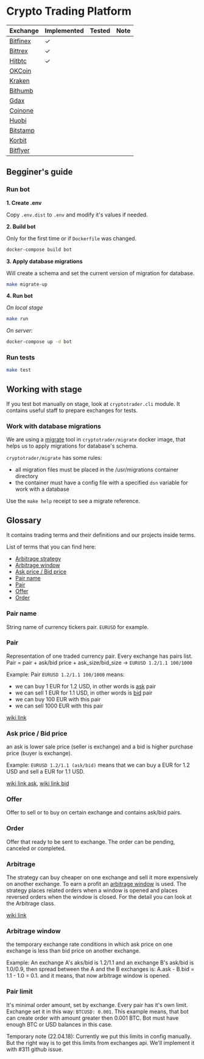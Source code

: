 # Crypto Trading Platform

| Exchange                                                           | Implemented | Tested | Note |
|--------------------------------------------------------------------|-------------|--------|------|
| <a href="https://www.bitfinex.com" target="_blank">Bitfinex</a>    | ✓           |        |      |
| <a href="https://bittrex.com" target="_blank">Bittrex</a>          | ✓           |        |      |
| <a href="https://hitbtc.com" target="_blank">Hitbtc</a>            | ✓           |        |      |
| <a href="https://www.okcoin.com" target="_blank">OKCoin</a>        |             |        |      |
| <a href="https://www.kraken.com" target="_blank">Kraken</a>        |             |        |      |
| <a href="https://www.bithumb.com" target="_blank">Bithumb</a>      |             |        |      |
| <a href="https://www.gdax.com" target="_blank">Gdax</a>            |             |        |      |
| <a href="https://coinone.co.kr" target="_blank">Coinone</a>        |             |        |      |
| <a href="https://www.huobi.pro" target="_blank">Huobi</a>          |             |        |      |
| <a href="https://www.bitstamp.net" target="_blank">Bitstamp</a>    |             |        |      |
| <a href="https://www.korbit.co.kr" target="_blank">Korbit</a>      |             |        |      |
| <a href="https://bitflyer.com/en-us/" target="_blank">Bitflyer</a> |             |        |      |


## Begginer's guide

### Run bot

**1. Create .env**

Copy `.env.dist` to `.env` and modify it's values if needed. 

**2. Build bot**

Only for the first time or if `Dockerfile` was changed.
```bash
docker-compose build bot
```

**3. Apply database migrations**

Will create a schema and set the current version of migration for database.
```bash
make migrate-up
```

**4. Run bot**

*On local stage*
```bash
make run
```

*On server*:
```bash
docker-compose up -d bot
```

### Run tests

```bash
make test
```

## Working with stage

If you test bot manually on stage, look at `cryptotrader.cli` module.
It contains useful staff to prepare exchanges for tests.

### Work with database migrations

We are using a [migrate](https://github.com/mattes/migrate) tool in `cryptotrader/migrate`
docker image, that helps us to apply migrations for database's schema.

`cryptotrader/migrate` has some rules:
- all migration files must be placed in the /usr/migrations container directory
- the container must have a config file with a specified `dsn` variable for
work with a database

Use the `make help` receipt to see a migrate reference.

## Glossary

It contains trading terms and their definitions and our projects inside terms.

List of terms that you can find here:
- [Arbitrage strategy](#arbitrage)
- [Arbitrage window](#arbitrage-window)
- [Ask price / Bid price](#ask-price--bid-price)
- [Pair name](#pair-name)
- [Pair](#pair)
- [Offer](#offer)
- [Order](#order)

### Pair name
String name of currency tickers pair.
`EURUSD` for example.

### Pair
Representation of one traded currency pair.
Every exchange has pairs list.
Pair = pair + ask/bid price + ask_size/bid_size -> `EURUSD 1.2/1.1 100/1000`

Example:
Pair `EURUSD 1.2/1.1 100/1000` means:
- we can buy 1 EUR for 1.2 USD, in other words is [ask](#ask-price--bid-price)
pair
- we can sell 1 EUR for 1.1 USD, in other words is [bid](#ask-price--bid-price)
pair
- we can buy 100 EUR with this pair
- we can sell 1000 EUR with this pair

[wiki link](https://en.wikipedia.org/wiki/Currency_pair)

### Ask price / Bid price
an ask is lower sale price (seller is exchange) and a bid is higher purchase
price (buyer is exchange).

Example:
`EURUSD 1.2/1.1 (ask/bid)` means that we can buy a EUR for 1.2 USD and sell a
EUR for 1.1 USD.

[wiki link ask](https://en.wikipedia.org/wiki/Ask_price),
[wiki link bid](https://en.wikipedia.org/wiki/Bid_price)

### Offer
Offer to sell or to buy on certain exchange and contains ask/bid pairs.

### Order
Offer that ready to be sent to exchange. The order can be pending, canceled or
completed.

### Arbitrage
The strategy can buy cheaper on one exchange and sell it more expensively on
another exchange. To earn a profit an [arbitrage window](#arbitrage-window)
is used. The strategy places related orders when a window is opened and places
reversed orders when the window is closed. For the detail you can look at
the Arbitrage class.

[wiki link](https://en.wikipedia.org/wiki/Arbitrage)

### Arbitrage window
the temporary exchange rate conditions in which ask price on one exchange is
less than bid price on another exchange.

Example:
An exchange A's aks/bid is 1.2/1.1 and an exchange B's ask/bid is 1.0/0.9, then
spread between the A and the B exchanges is: A.ask - B.bid = 1.1 - 1.0 = 0.1.
and it means, that now arbitrage window is opened.


### Pair limit
It's minimal order amount, set by exchange.
Every pair has it's own limit.
Exchange set it in this way: `BTCUSD: 0.001`. 
This example means, that bot can create order with amount greater then 0.001 BTC.
Bot must have enough BTC or USD balances in this case. 

Temporary note (22.04.18):
Currently we put this limits in config manually.
But the right way is to get this limits from exchanges api.
We'll implement it with #311 github issue.
